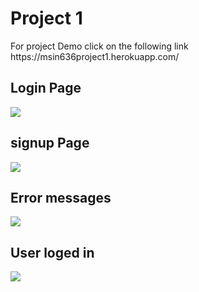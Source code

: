 <h1>Project 1</h1>
For project Demo click on the following link 
https://msin636project1.herokuapp.com/

<h2>Login Page </h2>
<img src="./screenshots/home.jpg">

<h2>signup Page </h2>
<img src="./screenshots/services.jpg">

<h2>Error messages </h2>
<img src="./screenshots/contact.jpg">

<h2>User loged in </h2>
<img src="./screenshots/contact.jpg">

